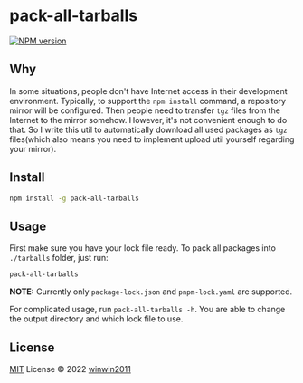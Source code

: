 # pack-all-tarballs

[![NPM version](https://img.shields.io/npm/v/pack-all-tarballs?color=a1b858&label=)](https://www.npmjs.com/package/pack-all-tarballs)

## Why

In some situations, people don't have Internet access in their development environment. Typically, to support the `npm install` command, a repository mirror will be configured. Then people need to transfer `tgz` files from the Internet to the mirror somehow. However, it's not convenient enough to do that. So I write this util to automatically download all used packages as `tgz` files(which also means you need to implement upload util yourself regarding your mirror).

## Install

```bash
npm install -g pack-all-tarballs
```

## Usage

First make sure you have your lock file ready. To pack all packages into `./tarballs` folder, just run:

```bash
pack-all-tarballs
```

**NOTE:** Currently only `package-lock.json` and `pnpm-lock.yaml` are supported.

For complicated usage, run `pack-all-tarballs -h`. You are able to change the output directory and which lock file to use.

## License

[MIT](./LICENSE) License © 2022 [winwin2011](https://github.com/YuJianghao)
